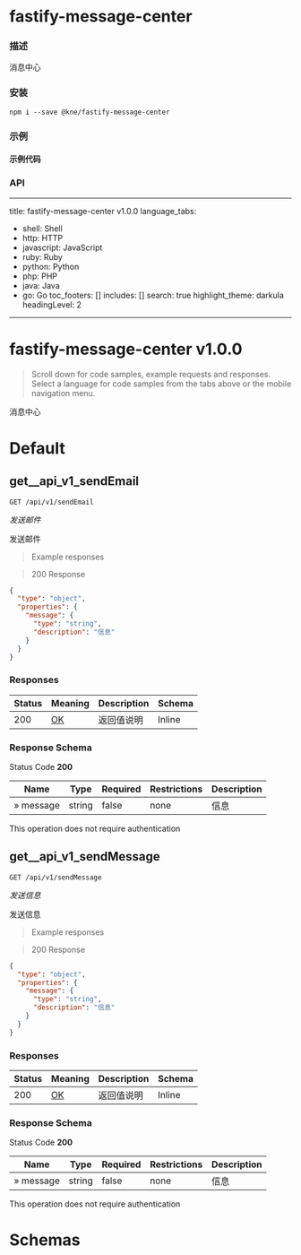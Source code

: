 
# fastify-message-center


### 描述

消息中心


### 安装

```shell
npm i --save @kne/fastify-message-center
```

### 示例

#### 示例代码



### API

---
title: fastify-message-center v1.0.0
language_tabs:
  - shell: Shell
  - http: HTTP
  - javascript: JavaScript
  - ruby: Ruby
  - python: Python
  - php: PHP
  - java: Java
  - go: Go
toc_footers: []
includes: []
search: true
highlight_theme: darkula
headingLevel: 2

---

<!-- Generator: Widdershins v4.0.1 -->

<h1 id="fastify-message-center">fastify-message-center v1.0.0</h1>

> Scroll down for code samples, example requests and responses. Select a language for code samples from the tabs above or the mobile navigation menu.

消息中心

<h1 id="fastify-message-center-default">Default</h1>

## get__api_v1_sendEmail

`GET /api/v1/sendEmail`

*发送邮件*

发送邮件

> Example responses

> 200 Response

```json
{
  "type": "object",
  "properties": {
    "message": {
      "type": "string",
      "description": "信息"
    }
  }
}
```

<h3 id="get__api_v1_sendemail-responses">Responses</h3>

|Status|Meaning|Description|Schema|
|---|---|---|---|
|200|[OK](https://tools.ietf.org/html/rfc7231#section-6.3.1)|返回值说明|Inline|

<h3 id="get__api_v1_sendemail-responseschema">Response Schema</h3>

Status Code **200**

|Name|Type|Required|Restrictions|Description|
|---|---|---|---|---|
|» message|string|false|none|信息|

<aside class="success">
This operation does not require authentication
</aside>

## get__api_v1_sendMessage

`GET /api/v1/sendMessage`

*发送信息*

发送信息

> Example responses

> 200 Response

```json
{
  "type": "object",
  "properties": {
    "message": {
      "type": "string",
      "description": "信息"
    }
  }
}
```

<h3 id="get__api_v1_sendmessage-responses">Responses</h3>

|Status|Meaning|Description|Schema|
|---|---|---|---|
|200|[OK](https://tools.ietf.org/html/rfc7231#section-6.3.1)|返回值说明|Inline|

<h3 id="get__api_v1_sendmessage-responseschema">Response Schema</h3>

Status Code **200**

|Name|Type|Required|Restrictions|Description|
|---|---|---|---|---|
|» message|string|false|none|信息|

<aside class="success">
This operation does not require authentication
</aside>

# Schemas


